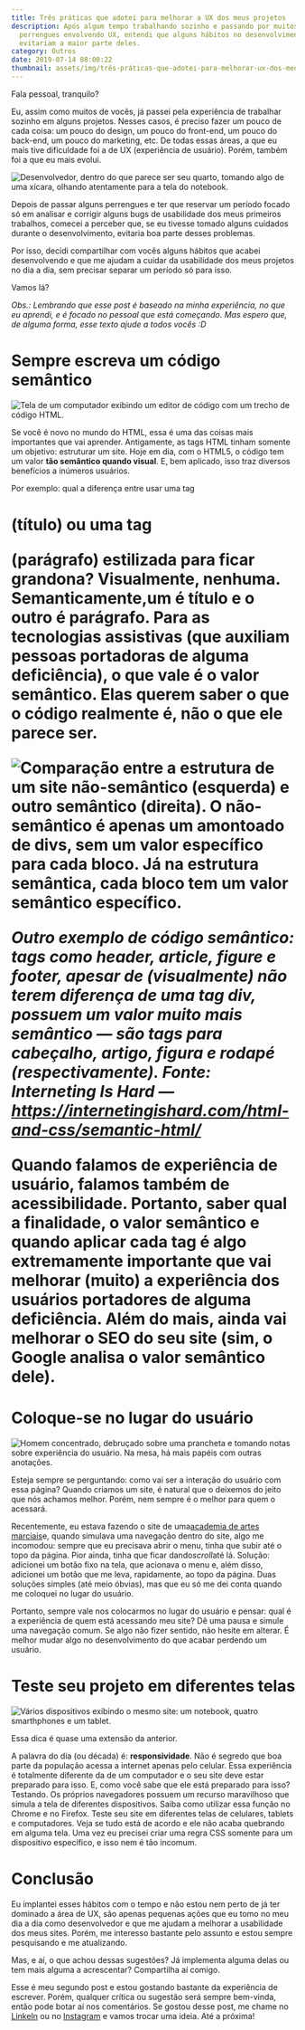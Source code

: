 ```yaml
---
title: Três práticas que adotei para melhorar a UX dos meus projetos
description: Após algum tempo trabalhando sozinho e passando por muitos
  perrengues envolvendo UX, entendi que alguns hábitos no desenvolvimento
  evitariam a maior parte deles.
category: Outros
date: 2019-07-14 08:00:22
thumbnail: assets/img/três-práticas-que-adotei-para-melhorar-ux-dos-meus-projetos-00.jpeg
---
```

Fala pessoal, tranquilo?

Eu, assim como muitos de vocês, já passei pela experiência de trabalhar sozinho em alguns projetos. Nesses casos, é preciso fazer um pouco de cada coisa: um pouco do design, um pouco do front-end, um pouco do back-end, um pouco do marketing, etc. De todas essas áreas, a que eu mais tive dificuldade foi a de UX (experiência de usuário). Porém, também foi a que eu mais evolui.

![Desenvolvedor, dentro do que parece ser seu quarto, tomando algo de uma xícara, olhando atentamente para a tela do notebook.](assets/img/três-práticas-que-adotei-para-melhorar-ux-dos-meus-projetos-01.jpeg "Três práticas que adotei para melhorar a UX dos meus projetos 01")

Depois de passar alguns perrengues e ter que reservar um período focado só em analisar e corrigir alguns bugs de usabilidade dos meus primeiros trabalhos, comecei a perceber que, se eu tivesse tomado alguns cuidados durante o desenvolvimento, evitaria boa parte desses problemas.

Por isso, decidi compartilhar com vocês alguns hábitos que acabei desenvolvendo e que me ajudam a cuidar da usabilidade dos meus projetos no dia a dia, sem precisar separar um período só para isso.

Vamos lá?

*Obs.: Lembrando que esse post é baseado na minha experiência, no que eu aprendi, e é focado no pessoal que está começando. Mas espero que, de alguma forma, esse texto ajude a todos vocês :D*

# Sempre escreva um código semântico

![Tela de um computador exibindo um editor de código com um trecho de código HTML.](assets/img/três-práticas-que-adotei-para-melhorar-ux-dos-meus-projetos-02.jpeg "Sempre escreva um código semântico")

Se você é novo no mundo do HTML, essa é uma das coisas mais importantes que vai aprender. Antigamente, as tags HTML tinham somente um objetivo: estruturar um site. Hoje em dia, com o HTML5, o código tem um valor **tão semântico quando visual**. E, bem aplicado, isso traz diversos benefícios a inúmeros usuários.

Por exemplo: qual a diferença entre usar uma tag <h1> (título) ou uma tag <p> (parágrafo) estilizada para ficar grandona? Visualmente, nenhuma. Semanticamente,**um é título e o outro é parágrafo**. Para as tecnologias assistivas (que auxiliam pessoas portadoras de alguma deficiência), o que vale é o valor semântico. Elas querem saber o que o código realmente é, não o que ele parece ser.

![Comparação entre a estrutura de um site não-semântico (esquerda) e outro semântico (direita). O não-semântico é apenas um amontoado de divs, sem um valor específico para cada bloco. Já na estrutura semântica, cada bloco tem um valor semântico específico.](assets/img/três-práticas-que-adotei-para-melhorar-ux-dos-meus-projetos-03.png "Hoje em dia, com o HTML5, o código tem um valor tão semântico quando visual.")

*Outro exemplo de código semântico: tags como header, article, figure e footer, apesar de (visualmente) não terem diferença de uma tag div, possuem um valor muito mais semântico — são tags para cabeçalho, artigo, figura e rodapé (respectivamente). Fonte: Interneting Is Hard — <https://internetingishard.com/html-and-css/semantic-html/>*

Quando falamos de experiência de usuário, falamos também de acessibilidade. Portanto, saber qual a finalidade, o valor semântico e quando aplicar cada tag é algo extremamente importante que vai melhorar (muito) a experiência dos usuários portadores de alguma deficiência. Além do mais, ainda vai melhorar o SEO do seu site (sim, o Google analisa o valor semântico dele).

# Coloque-se no lugar do usuário

![Homem concentrado, debruçado sobre uma prancheta e tomando notas sobre experiência do usuário. Na mesa, há mais papéis com outras anotações.](assets/img/três-práticas-que-adotei-para-melhorar-ux-dos-meus-projetos-04.jpeg "Coloque-se no lugar do usuário")

Esteja sempre se perguntando: como vai ser a interação do usuário com essa página? Quando criamos um site, é natural que o deixemos do jeito que nós achamos melhor. Porém, nem sempre é o melhor para quem o acessará.

Recentemente, eu estava fazendo o site de uma[academia de artes marciais](http://ctmarceloayres.com/)e, quando simulava uma navegação dentro do site, algo me incomodou: sempre que eu precisava abrir o menu, tinha que subir até o topo da página. Pior ainda, tinha que ficar dando*scroll*até lá. Solução: adicionei um botão fixo na tela, que acionava o menu e, além disso, adicionei um botão que me leva, rapidamente, ao topo da página. Duas soluções simples (até meio óbvias), mas que eu só me dei conta quando me coloquei no lugar do usuário.

Portanto, sempre vale nos colocarmos no lugar do usuário e pensar: qual é a experiência de quem está acessando meu site? Dê uma pausa e simule uma navegação comum. Se algo não fizer sentido, não hesite em alterar. É melhor mudar algo no desenvolvimento do que acabar perdendo um usuário.

# Teste seu projeto em diferentes telas

![Vários dispositivos exibindo o mesmo site: um notebook, quatro smarthphones e um tablet.](assets/img/três-práticas-que-adotei-para-melhorar-ux-dos-meus-projetos-05.jpeg "Teste seu projeto em diferentes telas")

Essa dica é quase uma extensão da anterior.

A palavra do dia (ou década) é: **responsividade**. Não é segredo que boa parte da população acessa a internet apenas pelo celular. Essa experiência é totalmente diferente da de um computador e o seu site deve estar preparado para isso. E, como você sabe que ele está preparado para isso? Testando. Os próprios navegadores possuem um recurso maravilhoso que simula a tela de diferentes dispositivos. Saiba como utilizar essa função no Chrome e no Firefox. Teste seu site em diferentes telas de celulares, tablets e computadores. Veja se tudo está de acordo e ele não acaba quebrando em alguma tela. Uma vez eu precisei criar uma regra CSS somente para um dispositivo específico, e isso nem é tão incomum.

# Conclusão

Eu implantei esses hábitos com o tempo e não estou nem perto de já ter dominado a área de UX, são apenas pequenas ações que eu tomo no meu dia a dia como desenvolvedor e que me ajudam a melhorar a usabilidade dos meus sites. Porém, me interesso bastante pelo assunto e estou sempre pesquisando e me atualizando.

Mas, e aí, o que achou dessas sugestões? Já implementa alguma delas ou tem mais alguma a acrescentar? Compartilha aí comigo.

Esse é meu segundo post e estou gostando bastante da experiência de escrever. Porém, qualquer crítica ou sugestão será sempre bem-vinda, então pode botar aí nos comentários. Se gostou desse post, me chame no [LinkeIn](https://linkedin.com/in/ramosht) ou no [Instagram](https://instagram.com/ramosht) e vamos trocar uma ideia. Até a próxima!